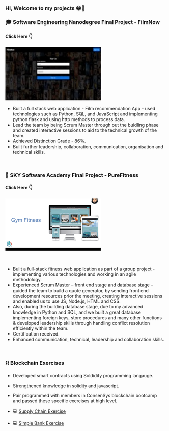 ### HI, Welcome to my projects 😁👋

### 🎓 Software Engineering Nanodegree Final Project - FilmNow

 #### Click Here 👇 <a href="https://github.com/yasmine-codes/CodeFirstGirls-Nanodegree-Project"></a>
<centre> <img src="FilmNow.jpeg" width="300px"> 
<centre/>



- Built a full stack web application - Film recommendation App - used technologies such as Python, SQL, and JavaScript and implementing python flask and using http methods to process data.
- Lead the team by being Scrum Master through out the buidling phase and created interactive sessions to aid to the technical growth of the team. 
- Achieved Distinction Grade - 86%. 
- Built further leadership, collaboration, communication, organisation and technical skills. 

<br>

### 🎒 SKY Software Academy Final Project - PureFitness

#### Click Here 👇 <a href="https://github.com/asiasharif/pure_fitness_web_app"></a>
<centre> <img src="images/fitness.png" width="300px"> 
<centre/>


<br>

- Built a full-stack fitness web application as part of a group project - implementing various technologies and working in an agile methodology.
- Experienced Scrum Master – front end stage and database stage – guided the team to build a quote generator, by sending front end development resources prior the meeting, creating interactive sessions and enabled us to use JS, Node.js, HTML and CSS. 
- Also, during the building database stage, due to my advanced knowledge in Python and SQL, and we built a great database implementing foreign keys, store procedures and many other functions & developed leadership skills through handling conflict resolution efficiently within the team.
- Certification received.
- Enhanced communication, technical, leadership and collaboration skills. 

<br>

### ⛓ Blockchain Exercises

- Developed smart contracts using Soldidity programming langauge.
- Strengthened knowledge in solidity and javascript.
- Pair programmed with members in ConsenSys blockchain bootcamp and passed these specific exercises at high level.

- 💻 [Supply Chain Exercise](https://github.com/asiasharif/supply-chain-exercise-asiasharif)

- 💻 [Simple Bank Exercise](https://github.com/asiasharif/simple-bank-exercise-asiasharif)




